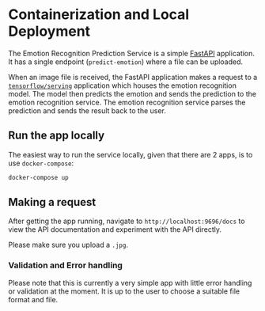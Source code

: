 # Containerization and Local Deployment

The Emotion Recognition Prediction Service is a simple [FastAPI](https://fastapi.tiangolo.com/) application. It has a single endpoint (`predict-emotion`) where a file can be uploaded. 

When an image file is received, the FastAPI application makes a request to a [`tensorflow/serving`](https://hub.docker.com/r/tensorflow/serving) application which houses the emotion recognition model. The model then predicts the emotion and sends the prediction to the emotion recognition service. The emotion recognition service parses the prediction and sends the result back to the user.

## Run the app locally

The easiest way to run the service locally, given that there are 2 apps, is to use `docker-compose`:

```bash
docker-compose up
```

## Making a request
After getting the app running, navigate to `http://localhost:9696/docs` to view the API documentation and experiment with the API directly.

Please make sure you upload a `.jpg`.

### Validation and Error handling

Please note that this is currently a very simple app with little error handling or validation at the moment. It is up to the user to choose a suitable file format and file.





